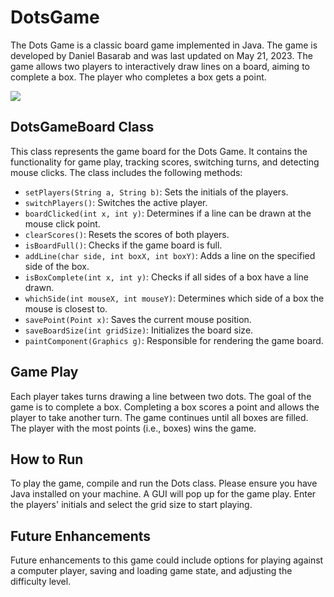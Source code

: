 # DotsGame

The Dots Game is a classic board game implemented in Java. The game is developed by Daniel Basarab and was last updated on May 21, 2023. The game allows two players to interactively draw lines on a board, aiming to complete a box. The player who completes a box gets a point.


![](https://media3.giphy.com/media/v1.Y2lkPTc5MGI3NjExYmRkNWZjMDU0YjIxNjBmMDliOGQ3ZjdiYTg4MmY5MTRiYmVjNzU4NCZlcD12MV9pbnRlcm5hbF9naWZzX2dpZklkJmN0PWc/whU9bGw6jHdLdONazG/giphy.gif)




## DotsGameBoard Class

This class represents the game board for the Dots Game. It contains the functionality for game play, tracking scores, switching turns, and detecting mouse clicks. The class includes the following methods:

- `setPlayers(String a, String b)`: Sets the initials of the players.
- `switchPlayers()`: Switches the active player.
- `boardClicked(int x, int y)`: Determines if a line can be drawn at the mouse click point.
- `clearScores()`: Resets the scores of both players.
- `isBoardFull()`: Checks if the game board is full.
- `addLine(char side, int boxX, int boxY)`: Adds a line on the specified side of the box.
- `isBoxComplete(int x, int y)`: Checks if all sides of a box have a line drawn.
- `whichSide(int mouseX, int mouseY)`: Determines which side of a box the mouse is closest to.
- `savePoint(Point x)`: Saves the current mouse position.
- `saveBoardSize(int gridSize)`: Initializes the board size.
- `paintComponent(Graphics g)`: Responsible for rendering the game board.

## Game Play

Each player takes turns drawing a line between two dots. The goal of the game is to complete a box. Completing a box scores a point and allows the player to take another turn. The game continues until all boxes are filled. The player with the most points (i.e., boxes) wins the game.

## How to Run

To play the game, compile and run the Dots class. Please ensure you have Java installed on your machine. A GUI will pop up for the game play. Enter the players' initials and select the grid size to start playing.

## Future Enhancements

Future enhancements to this game could include options for playing against a computer player, saving and loading game state, and adjusting the difficulty level.
